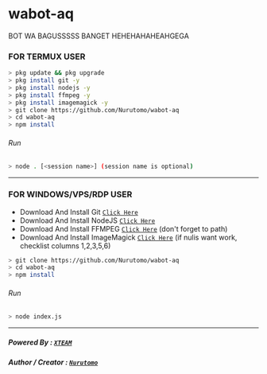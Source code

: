 # wabot-aq
BOT WA BAGUSSSSS BANGET HEHEHAHAHEAHGEGA

### FOR TERMUX USER
```bash
> pkg update && pkg upgrade
> pkg install git -y
> pkg install nodejs -y
> pkg install ffmpeg -y
> pkg install imagemagick -y
> git clone https://github.com/Nurutomo/wabot-aq
> cd wabot-aq
> npm install
```
###### Run
```bash
> node . [<session name>] (session name is optional)
```

---------

### FOR WINDOWS/VPS/RDP USER
* Download And Install Git [`Click Here`](https://git-scm.com/downloads) <br>
* Download And Install NodeJS [`Click Here`](https://nodejs.org/en/download) <br>
* Download And Install FFMPEG [`Click Here`](https://ffmpeg.org/download.html) (don't forget to path) 
* Download And Install ImageMagick [`Click Here`](https://imagemagick.org/script/download.php) (if nulis want work,  checklist columns 1,2,3,5,6) 
```bash
> git clone https://github.com/Nurutomo/wabot-aq
> cd wabot-aq
> npm install
```
###### Run
```bash
> node index.js
```
--------------

##### Powered By : [`XTEAM`](https://api.xteam.xyz) 
##### Author / Creator : [`Nurutomo`](https://GitHub.com/Nurutomo) 
